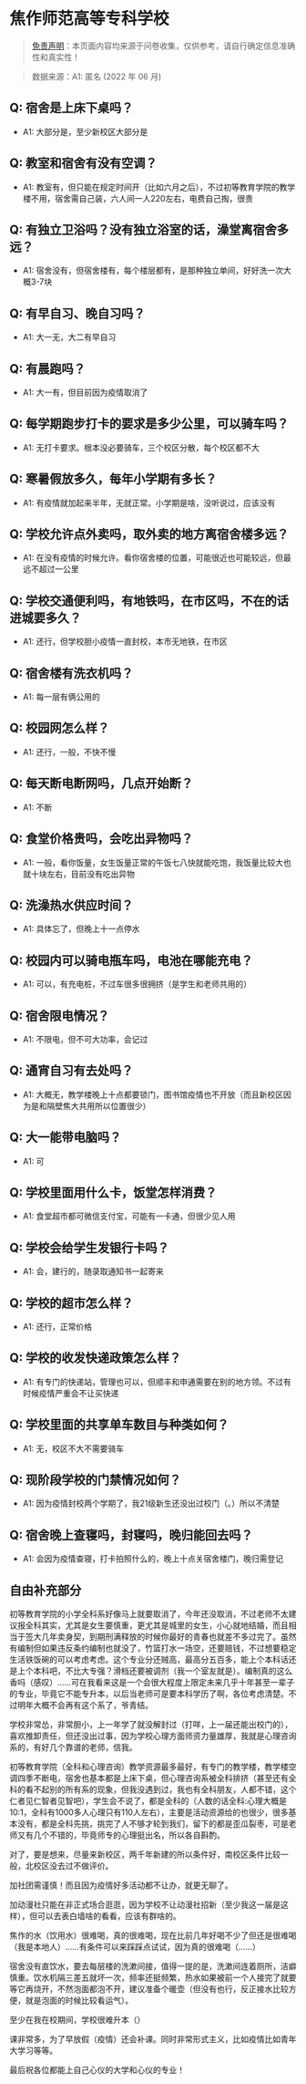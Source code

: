 # 焦作师范高等专科学校

> [免责声明](https://colleges.chat/#_3)：本页面内容均来源于问卷收集，仅供参考，请自行确定信息准确性和真实性！

> 数据来源：A1: 匿名 (2022 年 06 月)

## Q: 宿舍是上床下桌吗？

- A1: 大部分是，至少新校区大部分是

## Q: 教室和宿舍有没有空调？

- A1: 教室有，但只能在规定时间开（比如六月之后），不过初等教育学院的教学楼不用，宿舍需自己装，六人间一人220左右，电费自己掏，很贵

## Q: 有独立卫浴吗？没有独立浴室的话，澡堂离宿舍多远？

- A1: 宿舍没有，但宿舍楼有，每个楼层都有，是那种独立单间，好好洗一次大概3-7块

## Q: 有早自习、晚自习吗？

- A1: 大一无，大二有早自习

## Q: 有晨跑吗？

- A1: 大一有，但目前因为疫情取消了

## Q: 每学期跑步打卡的要求是多少公里，可以骑车吗？

- A1: 无打卡要求。根本没必要骑车，三个校区分散，每个校区都不大

## Q: 寒暑假放多久，每年小学期有多长？

- A1: 有疫情就加起来半年，无就正常。小学期是啥，没听说过，应该没有

## Q: 学校允许点外卖吗，取外卖的地方离宿舍楼多远？

- A1: 在没有疫情的时候允许。看你宿舍楼的位置，可能很近也可能较远，但最远不超过一公里

## Q: 学校交通便利吗，有地铁吗，在市区吗，不在的话进城要多久？

- A1: 还行，但学校胆小疫情一直封校，本市无地铁，在市区

## Q: 宿舍楼有洗衣机吗？

- A1: 每一层有俩公用的

## Q: 校园网怎么样？

- A1: 还行，一般，不快不慢

## Q: 每天断电断网吗，几点开始断？

- A1: 不断

## Q: 食堂价格贵吗，会吃出异物吗？

- A1: 一般，看你饭量，女生饭量正常的午饭七八快就能吃饱，我饭量比较大也就十块左右，目前没有吃出异物

## Q: 洗澡热水供应时间？

- A1: 具体忘了，但晚上十一点停水

## Q: 校园内可以骑电瓶车吗，电池在哪能充电？

- A1: 可以，有充电桩，不过车很多很拥挤（是学生和老师共用的）

## Q: 宿舍限电情况？

- A1: 不限电，但不可大功率，会记过

## Q: 通宵自习有去处吗？

- A1: 大概无，教学楼晚上十点都要锁门，图书馆疫情也不开放（而且新校区因为是和隔壁焦大共用所以位置很少）

## Q: 大一能带电脑吗？

- A1: 可

## Q: 学校里面用什么卡，饭堂怎样消费？

- A1: 食堂超市都可微信支付宝，可能有一卡通，但很少见人用

## Q: 学校会给学生发银行卡吗？

- A1: 会，建行的，随录取通知书一起寄来

## Q: 学校的超市怎么样？

- A1: 还行，正常价格

## Q: 学校的收发快递政策怎么样？

- A1: 有专门的快递站，管理也可以，但顺丰和申通需要在别的地方领。不过有时候疫情严重会不让买快递

## Q: 学校里面的共享单车数目与种类如何？

- A1: 无，校区不大不需要骑车

## Q: 现阶段学校的门禁情况如何？

- A1: 因为疫情封校两个学期了，我21级新生还没出过校门（。）所以不清楚

## Q: 宿舍晚上查寝吗，封寝吗，晚归能回去吗？

- A1: 会因为疫情查寝，打卡拍照什么的，晚上十点关宿舍楼门，晚归需登记

## 自由补充部分

初等教育学院的小学全科系好像马上就要取消了，今年还没取消，不过老师不太建议报全科其实，尤其是女生要慎重，更尤其是城里的女生，小心就地结婚，而且相当于签大几年卖身契，到期刑满释放的时候你最好的青春也就差不多过完了。虽然有编制但如果违反条约编制也就没了，竹篮打水一场空，还要赔钱，不过想要稳定生活铁饭碗的可以考虑考虑。这个专业分还贼高，最高分五百多，能上个本科话还是上个本科吧，不比大专强？滑档还要被调剂（我一个室友就是）。编制真的这么香吗（感叹）……可在我看来这是一个会很大程度上限定未来几乎十年甚至一辈子的专业，毕竟它不能专升本，以后当老师可是要本科学历了啊，各位考虑清楚。不过明年大概不会再有这个系了，爷青结。

学校非常怂，非常胆小，上一年学了就没解封过（打咩，上一届还能出校门的），喜欢推卸责任，但还没出过事，因为学校心理方面师资力量雄厚，我就是心理咨询系的，有好几个靠谱的老师，信我。

初等教育学院（全科和心理咨询）教学资源最多最好，有专门的教学楼，教学楼空调四季不断电，宿舍也基本都是上床下桌，但心理咨询系被全科排挤（甚至还有全科的看不起别的所有系的现象，但我没遇到过，我也有全科朋友，人都不错，这个仁者见仁智者见智吧），学生会不说了，都是全科的（人数的话全科:心理大概是10:1，全科有1000多人心理只有110人左右），主要是活动资源给的也很少，很多基本没有，都是全科先挑，挑完了人不够才轮到我们，留下的都是歪瓜裂枣，可是老师又有几个不错的，毕竟师专的心理挺出名，所以各自斟酌。

对了，要是想来，尽量来新校区，两千年新建的所以条件好，南校区条件比较一般，北校区没去过不做评价。

加社团需谨慎！而且因为疫情好多活动都不让办，就更无聊了。

加动漫社只能在非正式场合逛逛，因为学校不让动漫社招新（至少我这一届是这样），但可以去表白墙啥的看看，应该有群啥的。

焦作的水（饮用水）很难喝，真的很难喝，现在比前几年好喝不少了但还是很难喝（我是本地人）……有条件可以来踩踩点试试，因为真的很难喝（……）

宿舍没有直饮水，要去每层楼的洗漱间接，值得一提的是，洗漱间连着厕所，洁癖慎重。饮水机隔三差五就坏一次，频率还挺频繁，热水如果被前一个人接完了就要等它再烧开，不然泡面都泡不开，建议准备个暖壶（但没有也行，反正接水比较方便，就是泡面的时候比较看运气）。

至少在我在校期间，学校很难升本（）

课非常多，为了早放假（疫情）还会补课。同时非常形式主义，比如疫情比如青年大学习等等。

最后祝各位都能上自己心仪的大学和心仪的专业！